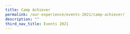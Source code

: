 ```yaml
---
title: Camp Achiever
permalink: /our-experience/events-2021/camp-achiever/
description: ""
third_nav_title: Events 2021
---
```

